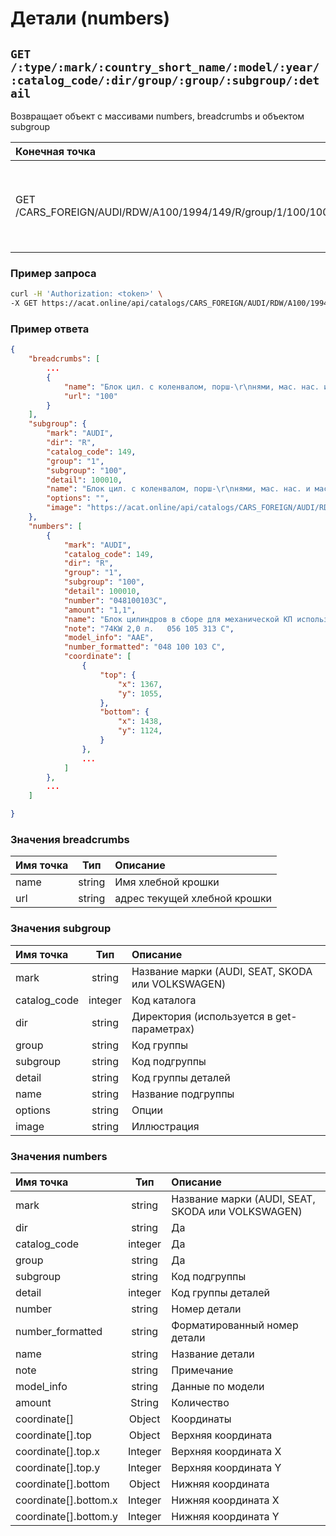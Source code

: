 # Детали (numbers)

## `GET /:type/:mark/:country_short_name/:model/:year/:catalog_code/:dir/group/:group/:subgroup/:detail`

Возвращает объект с массивами numbers, breadcrumbs и объектом subgroup

| Конечная точка | Описание |
| :---- | :--------------- |
| GET /CARS_FOREIGN/AUDI/RDW/A100/1994/149/R/group/1/100/100010 | Блок цил. с коленвалом, порш- нями, мас. нас. и мас. подд для Audi A1 |

### Пример запроса

```bash
curl -H 'Authorization: <token>' \
-X GET https://acat.online/api/catalogs/CARS_FOREIGN/AUDI/RDW/A100/1994/149/R/group/1/100/100010
```

### Пример ответа

```json
{
    "breadcrumbs": [
        ...
        {
            "name": "Блок цил. с коленвалом, порш-\r\nнями, мас. нас. и мас. подд.",
            "url": "100"
        }
    ],
    "subgroup": {
        "mark": "AUDI",
        "dir": "R",
        "catalog_code": 149,
        "group": "1",
        "subgroup": "100",
        "detail": 100010,
        "name": "Блок цил. с коленвалом, порш-\r\nнями, мас. нас. и мас. подд.",
        "options": "",
        "image": "https://acat.online/api/catalogs/CARS_FOREIGN/AUDI/RDW/A100/1994/149/R/group/1/100/100010/image"
    },
    "numbers": [
        {
            "mark": "AUDI",
            "catalog_code": 149,
            "dir": "R",
            "group": "1",
            "subgroup": "100",
            "detail": 100010,
            "number": "048100103C",
            "amount": "1,1",
            "name": "Блок цилиндров в сборе для механической КП использовать с:",
            "note": "74KW 2,0 л.   056 105 313 C",
            "model_info": "AAE",
            "number_formatted": "048 100 103 C",
            "coordinate": [
                {
                    "top": {
                        "x": 1367,
                        "y": 1055,
                    },
                    "bottom": {
                        "x": 1438,
                        "y": 1124,
                    }
                },
                ...
            ]
        },
        ...
    ]

}
```

### Значения breadcrumbs

| Имя точка | Тип | Описание |
| :---- | :------: | :--------------- |
| name | string | Имя хлебной крошки |
| url | string | адрес текущей хлебной крошки |

### Значения subgroup

| Имя точка | Тип | Описание |
| :---- | :------: | :--------------- |
| mark | string | Название марки (AUDI, SEAT, SKODA или VOLKSWAGEN) |
| catalog_code | integer | Код каталога |
| dir | string | Директория (используется в get-параметрах) |
| group | string | Код группы |
| subgroup | string | Код подгруппы |
| detail | string | Код группы деталей |
| name | string | Название подгруппы |
| options | string | Опции |
| image | string | Иллюстрация |

### Значения numbers

| Имя точка | Тип | Описание |
| :---- | :------: | :--------------- |
| mark | string  | Название марки (AUDI, SEAT, SKODA или VOLKSWAGEN) |
| dir | string | Да | Директория |
| catalog_code | integer | Да | Код каталога |
| group | string | Да | Код группы |
| subgroup | string | Код подгруппы |
| detail | integer  | Код группы деталей |
| number | string  | Номер детали |
| number_formatted | string  | Форматированный номер детали |
| name | string  | Название детали |
| note | string  | Примечание |
| model_info | string  | Данные по модели |
| amount | String  | Количество |
| coordinate[] | Object | Координаты |
| coordinate[].top | Object |  Верхняя координата |
| coordinate[].top.x | Integer | Верхняя координата Х |
| coordinate[].top.y | Integer | Верхняя координата Y |
| coordinate[].bottom | Object | Нижняя координата |
| coordinate[].bottom.x | Integer | Нижняя координата Х |
| coordinate[].bottom.y | Integer |  Нижняя координата Y |